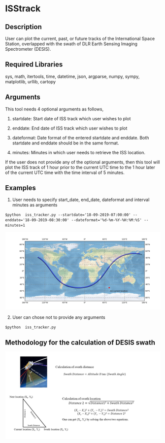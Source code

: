 # ISStrack

## Description
User can plot the current, past, or future tracks of the International Space Station, overlapped with the swath of DLR Earth Sensing Imaging Spectrometer (DESIS).

## Required Libraries
sys, math, itertools, time, datetime, json, argparse, numpy, sympy, matplotlib, urllib, cartopy

## Arguments
This tool needs 4 optional arguments as follows,

1. startdate: Start date of ISS track which user wishes to plot

2. enddate: End date of ISS track which user wishes to plot

3. dateformat: Date format of the entered startdate and enddate. Both startdate and enddate should be in the same format.

4. minutes: Minutes in which user needs to retrieve the ISS location.

If the user does not provide any of the optional arguments, then this tool will plot the ISS track of 1 hour prior to the current UTC time to the 1 hour later of the current UTC time with the time interval of 5 minutes.

## Examples

1. User needs to specify start_date, end_date, dateformat and interval minutes as arguments

`$python  iss_tracker.py --startdate='18-09-2019-07:00:00' --enddate='18-09-2019-08:30:00' --dateformat='%d-%m-%Y-%H:%M:%S' --minutes=1`

![Sample ISS track overlapped with DESIS swath for one day](https://github.com/ankurk017/ISStrack/blob/master/Sample_track/Sample_plot2.jpeg)

2. User can chose not to provide any arguments

`$python  iss_tracker.py`

## Methodology for the calculation of DESIS swath 
 
![methodology](https://github.com/ankurk017/ISStrack/blob/master/Sample_track/calculation.jpg)
